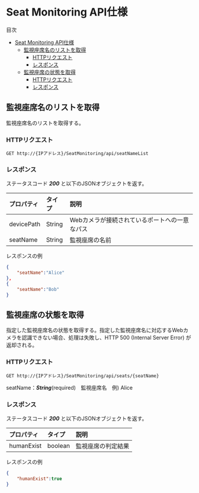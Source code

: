 # Seat Monitoring API仕様

目次

- [Seat Monitoring API仕様](#seat-monitoring-api%e4%bb%95%e6%a7%98)
  - [監視座席名のリストを取得](#%e7%9b%a3%e8%a6%96%e5%ba%a7%e5%b8%ad%e5%90%8d%e3%81%ae%e3%83%aa%e3%82%b9%e3%83%88%e3%82%92%e5%8f%96%e5%be%97)
    - [HTTPリクエスト](#http%e3%83%aa%e3%82%af%e3%82%a8%e3%82%b9%e3%83%88)
    - [レスポンス](#%e3%83%ac%e3%82%b9%e3%83%9d%e3%83%b3%e3%82%b9)
  - [監視座席の状態を取得](#%e7%9b%a3%e8%a6%96%e5%ba%a7%e5%b8%ad%e3%81%ae%e7%8a%b6%e6%85%8b%e3%82%92%e5%8f%96%e5%be%97)
    - [HTTPリクエスト](#http%e3%83%aa%e3%82%af%e3%82%a8%e3%82%b9%e3%83%88-1)
    - [レスポンス](#%e3%83%ac%e3%82%b9%e3%83%9d%e3%83%b3%e3%82%b9-1)

## 監視座席名のリストを取得

監視座席名のリストを取得する。

### HTTPリクエスト

`GET http://{IPアドレス}/SeatMonitoring/api/seatNameList`

### レスポンス

ステータスコード ***200*** と以下のJSONオブジェクトを返す。

|プロパティ|タイプ|説明|
|:--|:--|:--|
|devicePath|String|Webカメラが接続されているポートへの一意なパス|
|seatName|String|監視座席の名前|

レスポンスの例

```JSON
{
    "seatName":"Alice"
},
{
    "seatName":"Bob"
}
```

## 監視座席の状態を取得

指定した監視座席名の状態を取得する。指定した監視座席名に対応するWebカメラを認識できない場合、処理は失敗し、HTTP 500 (Internal Server Error) が返却される。

### HTTPリクエスト

`GET http://{IPアドレス}/SeatMonitoring/api/seats/{seatName}`

seatName：***String***(required)　監視座席名　例) Alice

### レスポンス

ステータスコード ***200*** と以下のJSONオブジェクトを返す。

|プロパティ|タイプ|説明|
|:--|:--|:--|
|humanExist|boolean|監視座席の判定結果|

レスポンスの例

```JSON
{
    "humanExist":true
}
```
